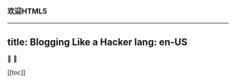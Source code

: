 <!--
 * @Author: WangJiaFeng
 * @Date: 2022-02-16 13:50:07
 * @LastEditTime: 2022-02-16 17:19:11
 * @Description: file content
 * @FilePath: \Blog\docs\static\HTML5\README.md
-->
### 欢迎HTML5
---
title: Blogging Like a Hacker
lang: en-US
---

:tada: :100:

[[toc]]